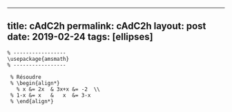 ---
 title: cAdC2h
 permalink: cAdC2h
 layout: post
 date: 2019-02-24
 tags: [ellipses]
 ---

```latex% % Dans le préambule
% -----------------
\usepackage{amsmath}
% -----------------

 % Résoudre
 % \begin{align*}
   % x &= 2x  & 3x+x &= -2  \\
 % 1-x &= x   &   x  &= 3-x
 % \end{align*}
```